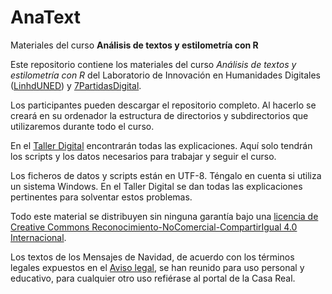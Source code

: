 # AnaText
Materiales del curso **Análisis de textos y estilometría con R**

Este repositorio contiene los materiales del curso _Análisis de textos y estilometría con R_ del Laboratorio de Innovación en Humanidades Digitales ([LinhdUNED](http://linhd.uned.es/)) y [7PartidasDigital](https://7partidas.hypotheses.org/).

Los participantes pueden descargar el repositorio completo. Al hacerlo se creará en su ordenador la estructura de directorios y subdirectorios que utilizaremos durante todo el curso.

En el [Taller Digital](https://tallerdigital.uned.es/cursos/login/index.php) encontrarán todas las explicaciones. Aquí solo tendrán los scripts y los datos necesarios para trabajar y seguir el curso.

Los ficheros de datos y scripts están en UTF-8. Téngalo en cuenta si utiliza un sistema Windows. En el Taller Digital se dan todas las explicaciones pertinentes para solventar estos problemas.

Todo este material se distribuyen sin ninguna garantía bajo una [licencia de Creative Commons Reconocimiento-NoComercial-CompartirIgual 4.0 Internacional](http://creativecommons.org/licenses/by-nc-sa/4.0/). 

Los textos de los Mensajes de Navidad, de acuerdo con los términos legales expuestos en el [Aviso legal](http://www.casareal.es/ES/Paginas/aviso-legal.aspx), se han reunido para uso personal y educativo, para cualquier otro uso refiérase al portal de la Casa Real.